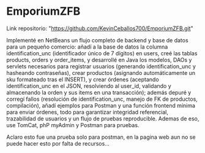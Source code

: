 # EmporiumZFB

Link repositorio: "https://github.com/KevinCeballos700/EmporiumZFB.git"

Implementé en NetBeans un flujo completo de backend y base de datos para un pequeño comercio: añadí a la base de datos la columna identification_unc (identificador único de 7 dígitos) en users, creé las tablas products, orders y order_items, y desarrollé en Java los modelos, DAOs y servlets necesarios para registrar usuarios (generando identification_unc y hasheando contraseñas), crear productos (asignando automáticamente un sku formateado tras el INSERT), y crear órdenes (aceptando identification_unc en el JSON, resolviendo al user_id, validando y almacenando la orden y sus items en una transacción); además depuré y corregí fallos (resolución de identification_unc, manejo de FK de productos, compilación), añadí ejemplos para Postman y una función frontend mínima para enviar órdenes, todo para garantizar integridad referencial, trazabilidad de usuarios y un flujo de pruebas reproducible. Ademas de eso, use TomCat, phP myAdmin y Postman para pruebas.

Aclaro esto fue una prueba solo para postman, en la pagina web aun no se puede hacer esto por falta de recursos...
